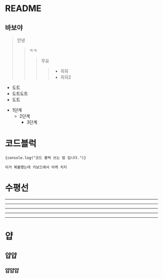 # README

## 바보야

> 안녕
>
> > ㅋㅋ
> >
> > > 무요
> > >
> > > > - 히히
> > > > - 히히2

- 도트
- 도트도트
- 도트

* 1단계
  - 2단계
    - 3단계

# 코드블럭

<pre><code>{console.log("코드 블럭 쓰는 법 입니다.")}</code></pre>

```
이거 복붙했는데 키보드에서 어케 치지
```

# 수평선

---

---

---

---

---

# 얍

## 얍얍

### 얍얍얍
